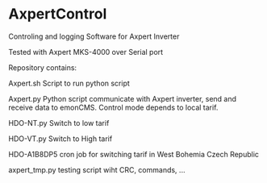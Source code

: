 # AxpertControl
Controling and logging Software for Axpert Inverter

Tested with Axpert MKS-4000 over Serial port

Repository contains:

Axpert.sh
Script to run python script

Axpert.py
Python script communicate with Axpert inverter, send and receive data to emonCMS. Control mode depends to local tarif.

HDO-NT.py
Switch to low tarif

HDO-VT.py
Switch to High tarif

HDO-A1B8DP5
cron job for switching tarif in West Bohemia Czech Republic

axpert_tmp.py
testing script wiht CRC, commands, ... 
